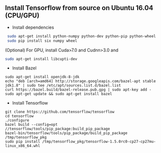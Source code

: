 ## Install Tensorflow from source on Ubuntu 16.04 (CPU/GPU)
 
* Install dependencies
```sh
 sudo apt-get install python-numpy python-dev python-pip python-wheel
 sudo pip install six numpy wheel
 ```
 (Optional) For GPU, install Cuda>7.0 and Cudnn>3.0 and
 ```sh
 sudo apt-get install libcupti-dev
 ```
 
 
 * Install Bazel
 ```
 sudo apt-get install openjdk-8-jdk
 echo "deb [arch=amd64] http://storage.googleapis.com/bazel-apt stable jdk1.8" | sudo tee /etc/apt/sources.list.d/bazel.list
 curl https://bazel.build/bazel-release.pub.gpg | sudo apt-key add -
 sudo apt-get update && sudo apt-get install bazel
 ```
 
 * Install Tensorflow
 ```
 git clone https://github.com/tensorflow/tensorflow
 cd tensorflow
 ./configure
 bazel build --config=opt //tensorflow/tools/pip_package:build_pip_package
 bazel-bin/tensorflow/tools/pip_package/build_pip_package /tmp/tensorflow_pkg
 sudo pip install /tmp/tensorflow_pkg/tensorflow-1.5.0rc0-cp27-cp27mu-linux_x86_64.whl
 ```
